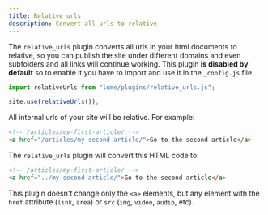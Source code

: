 ```yaml
---
title: Relative urls
description: Convert all urls to relative
---
```


The `relative_urls` plugin converts all urls in your html documents to relative,
so you can publish the site under different domains and even subfolders and all
links will continue working. This plugin **is disabled by default** so to enable
it you have to import and use it in the `_config.js` file:

```js
import relativeUrls from "lume/plugins/relative_urls.js";

site.use(relativeUrls());
```

All internal urls of your site will be relative. For example:

```html
<!-- /articles/my-first-article/ -->
<a href="/articles/my-second-article/">Go to the second article</a>
```

The `relative_urls` plugin will convert this HTML code to:

```html
<!-- /articles/my-first-article/ -->
<a href="../my-second-article/">Go to the second article</a>
```

This plugin doesn't change only the `<a>` elements, but any element with the
`href` attribute (`link`, `area`) or `src` (`img`, `video`, `audio`, etc).
